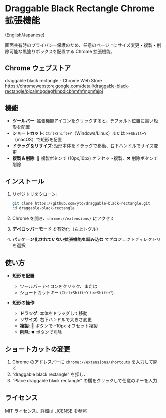 # Draggable Black Rectangle Chrome 拡張機能

([English](README.md)/Japanese)

画面共有時のプライバシー保護のため、任意のページ上にサイズ変更・複製・削除可能な黒塗りボックスを配置する Chrome 拡張機能。

## Chrome ウェブストア

draggable black rectangle - Chrome Web Store
https://chromewebstore.google.com/detail/draggable-black-rectangle/pjcalmbgdeghknpdicbhmfnfmpmfajpi

## 機能

* **ツールバー**: 拡張機能アイコンをクリックすると、デフォルト位置に黒い矩形を配置
* **ショートカット**: `Ctrl+Shift+Y`（Windows/Linux）または `⌘+Shift+Y`（macOS）で矩形を配置
* **ドラッグ＆リサイズ**: 矩形本体をドラッグで移動、右下ハンドルでサイズ変更
* **複製＆削除**: 📄 複製ボタンで (10px,10px) オフセット複製、✖ 削除ボタンで削除

## インストール

1. リポジトリをクローン:

   ```bash
   git clone https://github.com/yto/draggable-black-rectangle.git
   cd draggable-black-rectangle
   ```
2. Chrome を開き、`chrome://extensions/` にアクセス
3. **デベロッパーモード** を有効化（右上トグル）
4. **パッケージ化されていない拡張機能を読み込む** でプロジェクトディレクトリを選択

## 使い方

* **矩形を配置**:

  * ツールバーアイコンをクリック、または
  * ショートカットキー (`Ctrl+Shift+Y` / `⌘+Shift+Y`)
* **矩形の操作**:

  * **ドラッグ**: 本体をドラッグして移動
  * **リサイズ**: 右下ハンドルで大きさ変更
  * **複製**: 📄 ボタンで +10px オフセット複製
  * **削除**: ✖ ボタンで削除

## ショートカットの変更

1. Chrome のアドレスバーに `chrome://extensions/shortcuts` を入力して開く
2. “draggable black rectangle” を探し、
3. “Place draggable black rectangle” の欄をクリックして任意のキーを入力

## ライセンス

MIT ライセンス。詳細は [LICENSE](LICENSE) を参照
